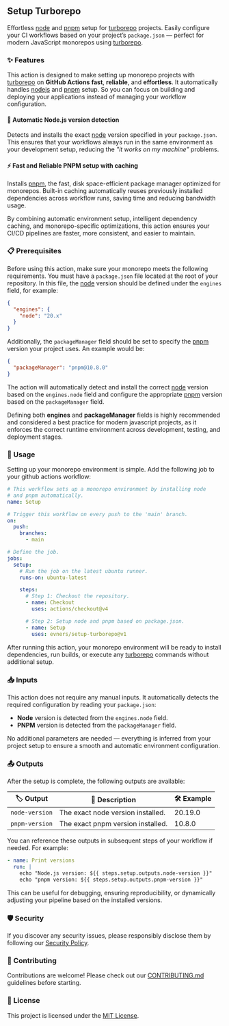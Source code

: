 ## Setup Turborepo

Effortless [node](https://nodejs.org/en) and [pnpm](https://pnpm.io/es/) setup for [turborepo](https://turbo.build/) projects.
Easily configure your CI workflows based on your project’s `package.json` — perfect for modern JavaScript monorepos using [turborepo](https://turbo.build/).

### ✨ Features

This action is designed to make setting up monorepo projects with [turborepo](https://turbo.build/) on **GitHub Actions** **fast**, **reliable**, and **effortless**. It automatically handles [nodejs](https://nodejs.org/en) and [pnpm](https://pnpm.io/es/) setup. So you can focus on building and deploying your applications instead of managing your workflow configuration.

#### 🚀 **Automatic Node.js version detection**

Detects and installs the exact [node](https://nodejs.org/en) version specified in your `package.json`. This ensures that your workflows always run in the same environment as your development setup, reducing the _"it works on my machine"_ problems.

#### ⚡ **Fast and Reliable PNPM setup with caching**

Installs [pnpm](https://pnpm.io/es/), the fast, disk space-efficient package manager optimized for monorepos. Built-in caching automatically reuses previously installed dependencies across workflow runs, saving time and reducing bandwidth usage.

By combining automatic environment setup, intelligent dependency caching, and monorepo-specific optimizations, this action ensures your CI/CD pipelines are faster, more consistent, and easier to maintain.

### 📋 Prerequisites

Before using this action, make sure your monorepo meets the following requirements. You must have a `package.json` file located at the root of your repository. In this file, the [node](https://nodejs.org/en) version should be defined under the `engines` field, for example:

```json
{
  "engines": {
    "node": "20.x"
  }
}
```

Additionally, the `packageManager` field should be set to specify the [pnpm](https://pnpm.io/es/) version your project uses. An example would be:

```json
{
  "packageManager": "pnpm@10.8.0"
}
```

The action will automatically detect and install the correct [node](https://nodejs.org/en) version based on the `engines.node` field and configure the appropriate [pnpm](https://pnpm.io/es/) version based on the `packageManager` field.

Defining both **engines** and **packageManager** fields is highly recommended and considered a best practice for modern javascript projects, as it enforces the correct runtime environment across development, testing, and deployment stages.

### 🚀 Usage

Setting up your monorepo environment is simple. Add the following job to your github actions workflow:

```yaml
# This workflow sets up a monorepo environment by installing node
# and pnpm automatically.
name: Setup

# Trigger this workflow on every push to the 'main' branch.
on:
  push:
    branches:
      - main

# Define the job.
jobs:
  setup:
    # Run the job on the latest ubuntu runner.
    runs-on: ubuntu-latest

    steps:
      # Step 1: Checkout the repository.
      - name: Checkout
        uses: actions/checkout@v4

      # Step 2: Setup node and pnpm based on package.json.
      - name: Setup
        uses: evners/setup-turborepo@v1
```

After running this action, your monorepo environment will be ready to install dependencies, run builds, or execute any [turborepo](https://turbo.build/) commands without additional setup.

### 📥 Inputs

This action does not require any manual inputs. It automatically detects the required configuration by reading your `package.json`:

- **Node** version is detected from the `engines.node` field.
- **PNPM** version is detected from the `packageManager` field.

No additional parameters are needed — everything is inferred from your project setup to ensure a smooth and automatic environment configuration.

### 📤 Outputs

After the setup is complete, the following outputs are available:

| 🏷️ Output      | 📄 Description                    | 🛠️ Example |
| -------------- | --------------------------------- | ---------- |
| `node-version` | The exact node version installed. | 20.19.0    |
| `pnpm-version` | The exact pnpm version installed. | 10.8.0     |

You can reference these outputs in subsequent steps of your workflow if needed. For example:

```yaml
- name: Print versions
  run: |
    echo "Node.js version: ${{ steps.setup.outputs.node-version }}"
    echo "pnpm version: ${{ steps.setup.outputs.pnpm-version }}"
```

This can be useful for debugging, ensuring reproducibility, or dynamically adjusting your pipeline based on the installed versions.

### 🛡️ Security

If you discover any security issues, please responsibly disclose them by following our [Security Policy](./SECURITY.md).

### 🤝 Contributing

Contributions are welcome! Please check out our [CONTRIBUTING.md](./CONTRIBUTING.md) guidelines before starting.

### 📄 License

This project is licensed under the [MIT License](./LICENSE).

